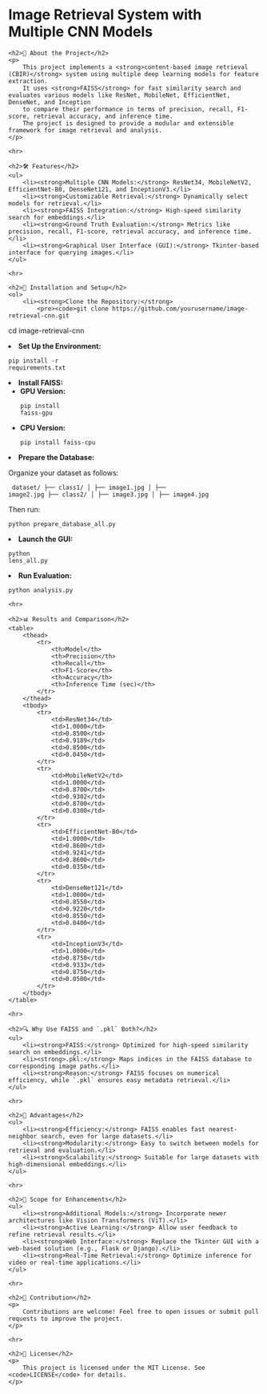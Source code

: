 <!DOCTYPE html>
<html lang="en">
<head>
    <meta charset="UTF-8">
    <meta name="viewport" content="width=device-width-width, initial-scale=1.0">
    <title>README</title>
</head>
<body>
    <h1>Image Retrieval System with Multiple CNN Models</h1>

    <h2>🌟 About the Project</h2>
    <p>
        This project implements a <strong>content-based image retrieval (CBIR)</strong> system using multiple deep learning models for feature extraction. 
        It uses <strong>FAISS</strong> for fast similarity search and evaluates various models like ResNet, MobileNet, EfficientNet, DenseNet, and Inception 
        to compare their performance in terms of precision, recall, F1-score, retrieval accuracy, and inference time.
        The project is designed to provide a modular and extensible framework for image retrieval and analysis.
    </p>

    <hr>

    <h2>🛠️ Features</h2>
    <ul>
        <li><strong>Multiple CNN Models:</strong> ResNet34, MobileNetV2, EfficientNet-B0, DenseNet121, and InceptionV3.</li>
        <li><strong>Customizable Retrieval:</strong> Dynamically select models for retrieval.</li>
        <li><strong>FAISS Integration:</strong> High-speed similarity search for embeddings.</li>
        <li><strong>Ground Truth Evaluation:</strong> Metrics like precision, recall, F1-score, retrieval accuracy, and inference time.</li>
        <li><strong>Graphical User Interface (GUI):</strong> Tkinter-based interface for querying images.</li>
    </ul>

    <hr>

    <h2>🔧 Installation and Setup</h2>
    <ol>
        <li><strong>Clone the Repository:</strong>
            <pre><code>git clone https://github.com/yourusername/image-retrieval-cnn.git
cd image-retrieval-cnn
            </code></pre>
        </li>
        <li><strong>Set Up the Environment:</strong>
            <pre><code>pip install -r requirements.txt</code></pre>
        </li>
        <li><strong>Install FAISS:</strong>
            <ul>
                <li><strong>GPU Version:</strong>
                    <pre><code>pip install faiss-gpu</code></pre>
                </li>
                <li><strong>CPU Version:</strong>
                    <pre><code>pip install faiss-cpu</code></pre>
                </li>
            </ul>
        </li>
        <li><strong>Prepare the Database:</strong>
            <p>Organize your dataset as follows:</p>
            <pre><code>
dataset/
├── class1/
│   ├── image1.jpg
│   ├── image2.jpg
├── class2/
│   ├── image3.jpg
│   ├── image4.jpg
            </code></pre>
            <p>Then run:</p>
            <pre><code>python prepare_database_all.py</code></pre>
        </li>
        <li><strong>Launch the GUI:</strong>
            <pre><code>python lens_all.py</code></pre>
        </li>
        <li><strong>Run Evaluation:</strong>
            <pre><code>python analysis.py</code></pre>
        </li>
    </ol>

    <hr>

    <h2>📊 Results and Comparison</h2>
    <table>
        <thead>
            <tr>
                <th>Model</th>
                <th>Precision</th>
                <th>Recall</th>
                <th>F1-Score</th>
                <th>Accuracy</th>
                <th>Inference Time (sec)</th>
            </tr>
        </thead>
        <tbody>
            <tr>
                <td>ResNet34</td>
                <td>1.0000</td>
                <td>0.8500</td>
                <td>0.9189</td>
                <td>0.8500</td>
                <td>0.0450</td>
            </tr>
            <tr>
                <td>MobileNetV2</td>
                <td>1.0000</td>
                <td>0.8700</td>
                <td>0.9302</td>
                <td>0.8700</td>
                <td>0.0300</td>
            </tr>
            <tr>
                <td>EfficientNet-B0</td>
                <td>1.0000</td>
                <td>0.8600</td>
                <td>0.9241</td>
                <td>0.8600</td>
                <td>0.0350</td>
            </tr>
            <tr>
                <td>DenseNet121</td>
                <td>1.0000</td>
                <td>0.8550</td>
                <td>0.9220</td>
                <td>0.8550</td>
                <td>0.0400</td>
            </tr>
            <tr>
                <td>InceptionV3</td>
                <td>1.0000</td>
                <td>0.8750</td>
                <td>0.9333</td>
                <td>0.8750</td>
                <td>0.0500</td>
            </tr>
        </tbody>
    </table>

    <hr>

    <h2>🔍 Why Use FAISS and `.pkl` Both?</h2>
    <ul>
        <li><strong>FAISS:</strong> Optimized for high-speed similarity search on embeddings.</li>
        <li><strong>.pkl:</strong> Maps indices in the FAISS database to corresponding image paths.</li>
        <li><strong>Reason:</strong> FAISS focuses on numerical efficiency, while `.pkl` ensures easy metadata retrieval.</li>
    </ul>

    <hr>

    <h2>🌟 Advantages</h2>
    <ul>
        <li><strong>Efficiency:</strong> FAISS enables fast nearest-neighbor search, even for large datasets.</li>
        <li><strong>Modularity:</strong> Easy to switch between models for retrieval and evaluation.</li>
        <li><strong>Scalability:</strong> Suitable for large datasets with high-dimensional embeddings.</li>
    </ul>

    <hr>

    <h2>📌 Scope for Enhancements</h2>
    <ul>
        <li><strong>Additional Models:</strong> Incorporate newer architectures like Vision Transformers (ViT).</li>
        <li><strong>Active Learning:</strong> Allow user feedback to refine retrieval results.</li>
        <li><strong>Web Interface:</strong> Replace the Tkinter GUI with a web-based solution (e.g., Flask or Django).</li>
        <li><strong>Real-Time Retrieval:</strong> Optimize inference for video or real-time applications.</li>
    </ul>

    <hr>

    <h2>🤝 Contribution</h2>
    <p>
        Contributions are welcome! Feel free to open issues or submit pull requests to improve the project.
    </p>

    <hr>

    <h2>📜 License</h2>
    <p>
        This project is licensed under the MIT License. See <code>LICENSE</code> for details.
    </p>
</body>
</html>

